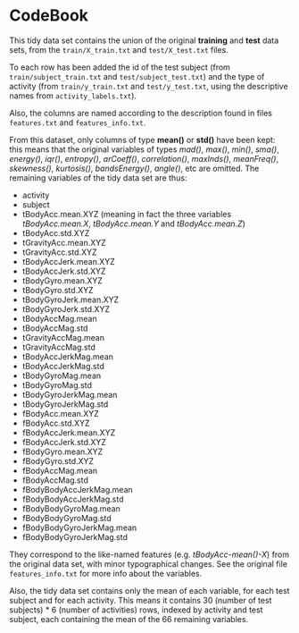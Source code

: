 # CodeBook

This tidy data set contains the union of the original **training** and **test** data sets, from the `train/X_train.txt` and `test/X_test.txt` files.

To each row has been added the id of the test subject (from `train/subject_train.txt` and `test/subject_test.txt`)
and the type of activity (from `train/y_train.txt` and `test/y_test.txt`, using the descriptive names from `activity_labels.txt`).

Also, the columns are named according to the description found in files `features.txt` and `features_info.txt`.

From this dataset, only columns of type **mean()** or **std()** have been kept: this means that the original
variables of types *mad()*, *max()*, *min()*, *sma()*, *energy()*, *iqr()*, *entropy()*, *arCoeff()*, *correlation()*,
*maxInds()*, *meanFreq()*, *skewness()*, *kurtosis()*, *bandsEnergy()*, *angle()*, etc are omitted. The remaining variables
of the tidy data set are thus:
+ activity
+ subject
+ tBodyAcc.mean.XYZ     (meaning in fact the three variables *tBodyAcc.mean.X*, *tBodyAcc.mean.Y* and *tBodyAcc.mean.Z*)
+ tBodyAcc.std.XYZ
+ tGravityAcc.mean.XYZ
+ tGravityAcc.std.XYZ
+ tBodyAccJerk.mean.XYZ
+ tBodyAccJerk.std.XYZ
+ tBodyGyro.mean.XYZ
+ tBodyGyro.std.XYZ
+ tBodyGyroJerk.mean.XYZ
+ tBodyGyroJerk.std.XYZ
+ tBodyAccMag.mean
+ tBodyAccMag.std
+ tGravityAccMag.mean
+ tGravityAccMag.std
+ tBodyAccJerkMag.mean
+ tBodyAccJerkMag.std
+ tBodyGyroMag.mean
+ tBodyGyroMag.std
+ tBodyGyroJerkMag.mean
+ tBodyGyroJerkMag.std
+ fBodyAcc.mean.XYZ
+ fBodyAcc.std.XYZ
+ fBodyAccJerk.mean.XYZ
+ fBodyAccJerk.std.XYZ
+ fBodyGyro.mean.XYZ
+ fBodyGyro.std.XYZ
+ fBodyAccMag.mean
+ fBodyAccMag.std
+ fBodyBodyAccJerkMag.mean
+ fBodyBodyAccJerkMag.std
+ fBodyBodyGyroMag.mean
+ fBodyBodyGyroMag.std
+ fBodyBodyGyroJerkMag.mean
+ fBodyBodyGyroJerkMag.std

They correspond to the like-named features (e.g. *tBodyAcc-mean()-X*) from the original data set, with
minor typographical changes. See the original file `features_info.txt` for more info about the variables.

Also, the tidy data set contains only the mean of each variable, for each test subject and for each activity.
This means it contains 30 (number of test subjects) * 6 (number of activities) rows, indexed by activity
and test subject, each containing the mean of the 66 remaining variables.

